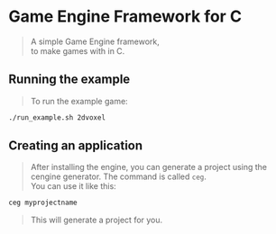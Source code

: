 # Game Engine Framework for C
> A simple Game Engine framework,  
> to make games with in C.

## Running the example
> To run the example game:
```bash
./run_example.sh 2dvoxel
```

## Creating an application
> After installing the engine, you can generate a project using the
> cengine generator. The command is called `ceg`.  
> You can use it like this:
```bash
ceg myprojectname
```
> This will generate a project for you.
